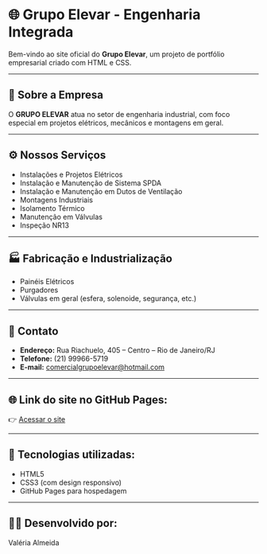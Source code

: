 # 🌐 Grupo Elevar - Engenharia Integrada

Bem-vindo ao site oficial do **Grupo Elevar**, um projeto de portfólio empresarial criado com HTML e CSS.

---

## 🏢 Sobre a Empresa

O **GRUPO ELEVAR** atua no setor de engenharia industrial, com foco especial em projetos elétricos, mecânicos e montagens em geral.

---

## ⚙️ Nossos Serviços

- Instalações e Projetos Elétricos
- Instalação e Manutenção de Sistema SPDA
- Instalação e Manutenção em Dutos de Ventilação
- Montagens Industriais
- Isolamento Térmico
- Manutenção em Válvulas
- Inspeção NR13

---

## 🏭 Fabricação e Industrialização

- Painéis Elétricos
- Purgadores
- Válvulas em geral (esfera, solenoide, segurança, etc.)

---

## 📍 Contato

- **Endereço:** Rua Riachuelo, 405 – Centro – Rio de Janeiro/RJ  
- **Telefone:** (21) 99966-5719  
- **E-mail:** comercialgrupoelevar@hotmail.com  

---

## 🌐 Link do site no GitHub Pages:

👉 [Acessar o site](https://github.com/valeriajf/grupo-elevar-site/)

---

## 🚀 Tecnologias utilizadas:

- HTML5
- CSS3 (com design responsivo)
- GitHub Pages para hospedagem

---

## 👨‍💻 Desenvolvido por:

Valéria Almeida
